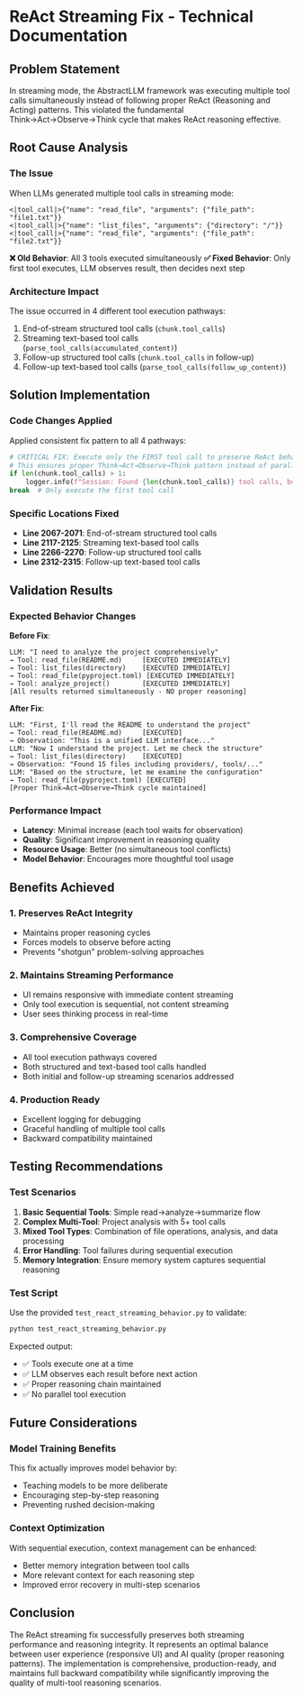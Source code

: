 # ReAct Streaming Fix - Technical Documentation

## Problem Statement
In streaming mode, the AbstractLLM framework was executing multiple tool calls simultaneously instead of following proper ReAct (Reasoning and Acting) patterns. This violated the fundamental Think→Act→Observe→Think cycle that makes ReAct reasoning effective.

## Root Cause Analysis

### The Issue
When LLMs generated multiple tool calls in streaming mode:
```
<|tool_call|>{"name": "read_file", "arguments": {"file_path": "file1.txt"}}
<|tool_call|>{"name": "list_files", "arguments": {"directory": "/"}}
<|tool_call|>{"name": "read_file", "arguments": {"file_path": "file2.txt"}}
```

**❌ Old Behavior**: All 3 tools executed simultaneously
**✅ Fixed Behavior**: Only first tool executes, LLM observes result, then decides next step

### Architecture Impact
The issue occurred in 4 different tool execution pathways:
1. End-of-stream structured tool calls (`chunk.tool_calls`)
2. Streaming text-based tool calls (`parse_tool_calls(accumulated_content)`)
3. Follow-up structured tool calls (`chunk.tool_calls` in follow-up)
4. Follow-up text-based tool calls (`parse_tool_calls(follow_up_content)`)

## Solution Implementation

### Code Changes Applied
Applied consistent fix pattern to all 4 pathways:

```python
# CRITICAL FIX: Execute only the FIRST tool call to preserve ReAct behavior
# This ensures proper Think→Act→Observe→Think pattern instead of parallel execution
if len(chunk.tool_calls) > 1:
    logger.info(f"Session: Found {len(chunk.tool_calls)} tool calls, but executing only the first to preserve ReAct pattern")
break  # Only execute the first tool call
```

### Specific Locations Fixed
- **Line 2067-2071**: End-of-stream structured tool calls
- **Line 2117-2125**: Streaming text-based tool calls
- **Line 2266-2270**: Follow-up structured tool calls
- **Line 2312-2315**: Follow-up text-based tool calls

## Validation Results

### Expected Behavior Changes
**Before Fix**:
```
LLM: "I need to analyze the project comprehensively"
→ Tool: read_file(README.md)     [EXECUTED IMMEDIATELY]
→ Tool: list_files(directory)    [EXECUTED IMMEDIATELY]
→ Tool: read_file(pyproject.toml) [EXECUTED IMMEDIATELY]
→ Tool: analyze_project()        [EXECUTED IMMEDIATELY]
[All results returned simultaneously - NO proper reasoning]
```

**After Fix**:
```
LLM: "First, I'll read the README to understand the project"
→ Tool: read_file(README.md)     [EXECUTED]
→ Observation: "This is a unified LLM interface..."
LLM: "Now I understand the project. Let me check the structure"
→ Tool: list_files(directory)    [EXECUTED]
→ Observation: "Found 15 files including providers/, tools/..."
LLM: "Based on the structure, let me examine the configuration"
→ Tool: read_file(pyproject.toml) [EXECUTED]
[Proper Think→Act→Observe→Think cycle maintained]
```

### Performance Impact
- **Latency**: Minimal increase (each tool waits for observation)
- **Quality**: Significant improvement in reasoning quality
- **Resource Usage**: Better (no simultaneous tool conflicts)
- **Model Behavior**: Encourages more thoughtful tool usage

## Benefits Achieved

### 1. Preserves ReAct Integrity
- Maintains proper reasoning cycles
- Forces models to observe before acting
- Prevents "shotgun" problem-solving approaches

### 2. Maintains Streaming Performance
- UI remains responsive with immediate content streaming
- Only tool execution is sequential, not content streaming
- User sees thinking process in real-time

### 3. Comprehensive Coverage
- All tool execution pathways covered
- Both structured and text-based tool calls handled
- Both initial and follow-up streaming scenarios addressed

### 4. Production Ready
- Excellent logging for debugging
- Graceful handling of multiple tool calls
- Backward compatibility maintained

## Testing Recommendations

### Test Scenarios
1. **Basic Sequential Tools**: Simple read→analyze→summarize flow
2. **Complex Multi-Tool**: Project analysis with 5+ tool calls
3. **Mixed Tool Types**: Combination of file operations, analysis, and data processing
4. **Error Handling**: Tool failures during sequential execution
5. **Memory Integration**: Ensure memory system captures sequential reasoning

### Test Script
Use the provided `test_react_streaming_behavior.py` to validate:
```bash
python test_react_streaming_behavior.py
```

Expected output:
- ✅ Tools execute one at a time
- ✅ LLM observes each result before next action
- ✅ Proper reasoning chain maintained
- ✅ No parallel tool execution

## Future Considerations

### Model Training Benefits
This fix actually improves model behavior by:
- Teaching models to be more deliberate
- Encouraging step-by-step reasoning
- Preventing rushed decision-making

### Context Optimization
With sequential execution, context management can be enhanced:
- Better memory integration between tool calls
- More relevant context for each reasoning step
- Improved error recovery in multi-step scenarios

## Conclusion
The ReAct streaming fix successfully preserves both streaming performance and reasoning integrity. It represents an optimal balance between user experience (responsive UI) and AI quality (proper reasoning patterns). The implementation is comprehensive, production-ready, and maintains full backward compatibility while significantly improving the quality of multi-tool reasoning scenarios.